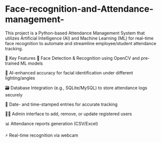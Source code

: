 # Face-recognition-and-Attendance-management-
This project is a Python-based Attendance Management System that utilizes Artificial Intelligence (AI) and Machine Learning (ML) for real-time face recognition to automate and streamline employee/student attendance tracking.

🚀 Key Features
🤖 Face Detection & Recognition using OpenCV and pre-trained ML models

🧠 AI-enhanced accuracy for facial identification under different lighting/angles

🗃️ Database Integration (e.g., SQLite/MySQL) to store attendance logs securely

📆 Date- and time-stamped entries for accurate tracking

🧑‍💻 Admin interface to add, remove, or update registered users

📊 Attendance reports generation (CSV/Excel)

⚡ Real-time recognition via webcam
